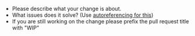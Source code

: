 * Please describe what your change is about.
* What issues does it solve? (Use [autoreferencing for this](https://help.github.com/articles/basic-writing-and-formatting-syntax/#referencing-issues-and-pull-requests))
* If you are still working on the change please prefix the pull request title with "WIP"
